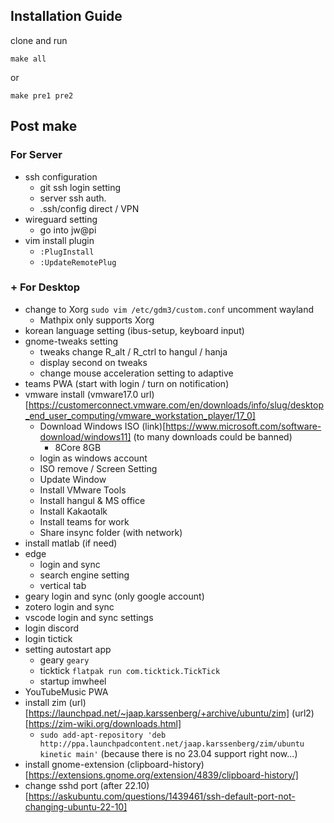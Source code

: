 ## Installation Guide
clone and run

```
make all
```
or 
```
make pre1 pre2
```

## Post make
### For Server
- ssh configuration
  - git ssh login setting
  - server ssh auth.
  - .ssh/config direct / VPN
- wireguard setting
  - go into jw@pi
- vim install plugin
  - `:PlugInstall`
  - `:UpdateRemotePlug`

### + For Desktop
- change to Xorg `sudo vim /etc/gdm3/custom.conf` uncomment wayland
  - Mathpix only supports Xorg
- korean language setting (ibus-setup, keyboard input)
- gnome-tweaks setting
  - tweaks change R_alt / R_ctrl to hangul / hanja
  - display second on tweaks
  - change mouse acceleration setting to adaptive
- teams PWA (start with login / turn on notification)
- vmware install (vmware17.0 url)[https://customerconnect.vmware.com/en/downloads/info/slug/desktop_end_user_computing/vmware_workstation_player/17_0]
  - Download Windows ISO (link)[https://www.microsoft.com/software-download/windows11] (to many downloads could be banned)
    - 8Core 8GB
  - login as windows account
  - ISO remove / Screen Setting
  - Update Window
  - Install VMware Tools
  - Install hangul & MS office
  - Install Kakaotalk
  - Install teams for work
  - Share insync folder (with network)
- install matlab (if need)
- edge
  - login and sync
  - search engine setting
  - vertical tab
- geary login and sync (only google account)
- zotero login and sync 
- vscode login and sync settings
- login discord
- login tictick
- setting autostart app
  - geary `geary`
  - ticktick `flatpak run com.ticktick.TickTick`
  - startup imwheel
- YouTubeMusic PWA
- install zim (url)[https://launchpad.net/~jaap.karssenberg/+archive/ubuntu/zim] (url2)[https://zim-wiki.org/downloads.html]
  - `sudo add-apt-repository 'deb http://ppa.launchpadcontent.net/jaap.karssenberg/zim/ubuntu kinetic main'` (because there is no 23.04 support right now...)
- install gnome-extension (clipboard-history)[https://extensions.gnome.org/extension/4839/clipboard-history/]
- change sshd port (after 22.10)[https://askubuntu.com/questions/1439461/ssh-default-port-not-changing-ubuntu-22-10]